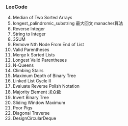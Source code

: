 ### LeeCode 
4. Median of Two Sorted Arrays
6. longest_palindromic_substring  最大回文 manacher算法
7. Reverse Integer
8. String to Integer
15. 3SUM
19. Remove Nth Node From End of List
20. Valid Parentheses  
23. Merge k Sorted Lists
32. Longest Valid Parentheses
51. N-Queens
70. Climbing Stairs
104. Maximum Depth of Binary Tree
142. Linked List Cycle II
150. Evaluate Reverse Polish Notation  
169. Majority Element   求众数
226. Invert Binary Tree  
239. Sliding Window Maximum
458. Poor Pigs
498. Diagonal Traverse
641. DesignCircularDeque
